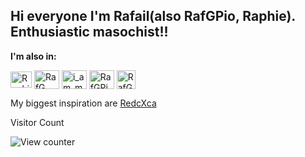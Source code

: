 ## Hi everyone I'm Rafail(also RafGPio, Raphie). Enthusiastic masochist!!

**I'm also in:**

<a href="https://discord.com/users/454648581933236224" target="blank"><image align="center" src="https://assets-global.website-files.com/6257adef93867e50d84d30e2/636e0a6a49cf127bf92de1e2_icon_clyde_blurple_RGB.png" alt="Raphie" height="26" width="34" /></a>
<a href="https://x.com/rafgpio" target="blank"><img align="center" src="https://raw.githubusercontent.com/rahuldkjain/github-profile-readme-generator/master/src/images/icons/Social/twitter.svg" alt="RafG" height="30" width="40" /></a>
<a href="https://www.twitch.tv/rafgpio" target="blank"><img align="center" src="https://www.svgrepo.com/show/343527/twitch-network-communication-interaction-connection.svg" alt="i_am_max_lu" height="30" width="40" /></a>
<a href="https://www.youtube.com/c/rafgpio" target="blank"><img align="center" src="https://www.svgrepo.com/show/475700/youtube-color.svg" alt="RafGPio" height="30" width="40" /></a>
<a href="https://osu.ppy.sh/users/13705417" target="blank"><img align="center" src="https://upload.wikimedia.org/wikipedia/commons/thumb/1/1e/Osu%21_Logo_2016.svg/2048px-Osu%21_Logo_2016.svg.png" alt="RafGPio" height="30" width="30" /></a>

My biggest inspiration are [RedcXca](https://x.com/redcxca)


Visitor Count

![View counter](https://count.getloli.com/@RafGPio_github?name=RafGPio_github&theme=booru-jaypee&padding=7&offset=0&align=top&scale=1&pixelated=1&darkmode=auto)

